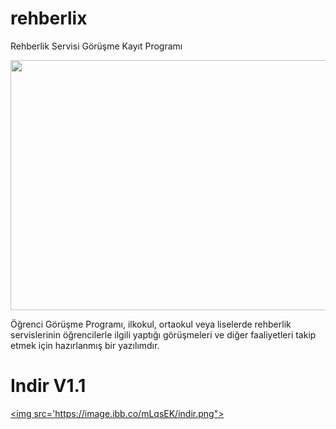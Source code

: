 # rehberlix

Rehberlik Servisi Görüşme Kayıt Programı

 <img src="https://image.ibb.co/geAp9K/gorusme_kayit.jpg" height="400" width="600"> 


Öğrenci Görüşme Programı, ilkokul, ortaokul veya liselerde rehberlik servislerinin öğrencilerle ilgili yaptığı görüşmeleri ve diğer faaliyetleri takip etmek için hazırlanmış bir yazılımdır. 

# Indir V1.1
<a href="https://github.com/egitsoft/rehberlix/releases/download/stable/Rehberlix.Setup.zip"><img src='https://image.ibb.co/mLqsEK/indir.png"></a>
 




